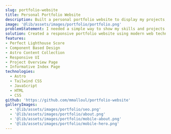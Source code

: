 ```yaml
---
slug: portfolio-website
title: Personal Portfolio Website
description: Built a personal portfolio website to display my projects, skills, and experience in AI and fullstack development.
image: '@lib/assets/images/portfolio/portfolio.png'
problemStatement: I needed a simple way to show my skills and projects to potential clients and employers.
solution: Created a responsive portfolio website using modern web technologies. It features sections for projects, skills, about me, and contact information to give a clear overview of my work.
features:
- Perfect Lighthouse Score
- Component Based Design
- Astro Content Collection
- Responsive UI
- Project Overview Page
- Informative Index Page
technologies:
  - Astro
  - Tailwind CSS
  - JavaScript
  - HTML
  - CSS
github: 'https://github.com/mmalloul/portfolio-website'
galleryImages:
  - '@lib/assets/images/portfolio/seo.png'
  - '@lib/assets/images/portfolio/about.png'
  - '@lib/assets/images/portfolio/mobile-about.png'
  - '@lib/assets/images/portfolio/mobile-hero.png'
---
```

